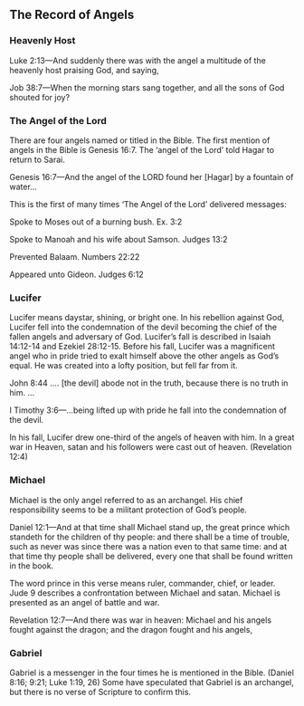 <h2>The Record of Angels</h2>

<h3>Heavenly Host</h3>

<p>Luke 2:13&#8212;And suddenly there was with the angel a multitude of the heavenly host praising God, and saying,</p>
<p>Job 38:7&#8212;When the morning stars sang together, and all the sons of God shouted for joy?</p>

<h3>The Angel of the Lord</h3>

<p>There are four angels named or titled in the Bible. The first mention of angels in the Bible is Genesis 16:7. The &#8216;angel of the Lord&#8217; told Hagar to return to Sarai. </p>

<p>Genesis 16:7&#8212;And the angel of the LORD found her [Hagar] by a fountain of water&#8230;</p>
<p>This is the first of many times &#8216;The Angel of the Lord&#8217; delivered messages:</p>
<p>Spoke to Moses out of a burning bush. Ex. 3:2</p>
<p>Spoke to Manoah and his wife about Samson. Judges 13:2</p>
<p>Prevented Balaam. Numbers 22:22</p>
<p>Appeared unto Gideon. Judges 6:12</p>


<h3>Lucifer</h3>

<p>Lucifer means daystar, shining, or bright one. In his rebellion against God, Lucifer fell into the condemnation of the devil becoming the chief of the fallen angels and adversary of God. Lucifer&#8217;s fall is described in Isaiah 14:12-14 and Ezekiel 28:12-15. Before his fall, Lucifer was a magnificent angel who in pride tried to exalt himself above the other angels as God&#8217;s equal. He was created into a lofty position, but fell far from it.</p>

<p>John 8:44 &#8230;. [the devil] abode not in the truth, because there is no truth in him. &#8230;</p>
<p>I Timothy 3:6&#8212;&#8230;being lifted up with pride he fall into the condemnation of the devil.</p>

<p>In his fall, Lucifer drew one-third of the angels of heaven with him. In a great war in Heaven, satan and his followers were cast out of heaven. (Revelation 12:4)</p>

<h3>Michael</h3>

<p>Michael is the only angel referred to as an archangel. His chief responsibility seems to be a militant protection of God&#8217;s people.</p>

<p>Daniel 12:1&#8212;And at that time shall Michael stand up, the great prince which standeth for the children of thy people: and there shall be a time of trouble, such as never was since there was a nation even to that same time: and at that time thy people shall be delivered, every one that shall be found written in the book.</p>

<p>The word prince in this verse means ruler, commander, chief, or leader. Jude 9 describes a confrontation between Michael and satan. Michael is presented as an angel of battle and war.</p>

<p>Revelation 12:7&#8212;And there was war in heaven: Michael and his angels fought against the dragon; and the dragon fought and his angels,</p>

<h3>Gabriel</h3>

<p>Gabriel is a messenger in the four times he is mentioned in the Bible. (Daniel 8:16; 9:21; Luke 1:19, 26) Some have speculated that Gabriel is an archangel, but there is no verse of Scripture to confirm this.</p>